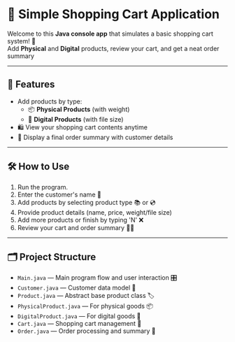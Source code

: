 # 🛒 Simple Shopping Cart Application

Welcome to this **Java console app** that simulates a basic shopping cart system! 🎉  
Add **Physical** and **Digital** products, review your cart, and get a neat order summary

---

## 🚀 Features

- Add products by type:
  - 📦 **Physical Products** (with weight)
  - 💾 **Digital Products** (with file size)
- 🛍️ View your shopping cart contents anytime
- 🧾 Display a final order summary with customer details

---

## 🛠️ How to Use

1. Run the program.
2. Enter the customer's name 👤
3. Add products by selecting product type 📚 or 💿
4. Provide product details (name, price, weight/file size)
5. Add more products or finish by typing 'N' ❌
6. Review your cart and order summary 🛒✅

---

## 🗂️ Project Structure

- `Main.java` — Main program flow and user interaction 🎛️
- `Customer.java` — Customer data model 👤
- `Product.java` — Abstract base product class 🏷️
- `PhysicalProduct.java` — For physical goods 📦
- `DigitalProduct.java` — For digital goods 💾
- `Cart.java` — Shopping cart management 🛒
- `Order.java` — Order processing and summary 🧾
